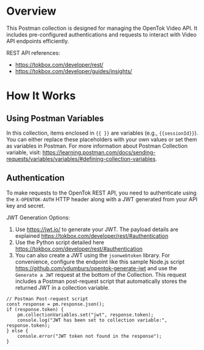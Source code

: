 Overview
======================
This Postman collection is designed for managing the OpenTok Video API. It includes pre-configured authentications and requests to interact with Video API endpoints efficiently.

REST API references: 
- https://tokbox.com/developer/rest/
- https://tokbox.com/developer/guides/insights/

How It Works
======================
## **Using Postman Variables**  
In this collection, items enclosed in `{{ }}` are variables (e.g., `{{sessionId}}`). You can either replace these placeholders with your own values or set them as variables in Postman. For more information about Postman Collection variable, visit: https://learning.postman.com/docs/sending-requests/variables/variables/#defining-collection-variables. 

## **Authentication**  
To make requests to the OpenTok REST API, you need to authenticate using the `X-OPENTOK-AUTH` HTTP header along with a JWT generated from your API key and secret. 

JWT Generation Options:  
1. Use https://jwt.io/ to generate your JWT. The payload details are explained https://tokbox.com/developer/rest/#authentication
2. Use the Python script detailed here https://tokbox.com/developer/rest/#authentication
3. You can also create a JWT using the `jsonwebtoken` library. For convenience, configure the endpoint like this sample Node.js script https://github.com/ydumburs/opentok-generate-jwt and use the `Generate a JWT` request at the bottom of the Collection. This request includes a Postman post-request script that automatically stores the returned JWT in a collection variable.  
```
// Postman Post-request script
const response = pm.response.json(); 
if (response.token) {
    pm.collectionVariables.set("jwt", response.token); 
    console.log("JWT has been set to collection variable:", response.token);
} else {
    console.error("JWT token not found in the response");
}
```
